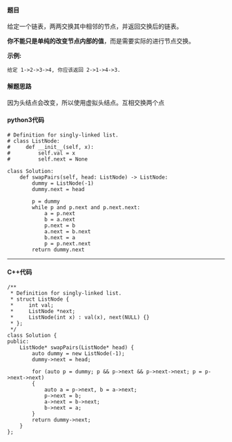 #### 题目


给定一个链表，两两交换其中相邻的节点，并返回交换后的链表。

**你不能只是单纯的改变节点内部的值**，而是需要实际的进行节点交换。

 

**示例:**

```
给定 1->2->3->4, 你应该返回 2->1->4->3.
```



#### 解题思路

因为头结点会改变，所以使用虚拟头结点。互相交换两个点



#### python3代码

```
# Definition for singly-linked list.
# class ListNode:
#     def __init__(self, x):
#         self.val = x
#         self.next = None

class Solution:
    def swapPairs(self, head: ListNode) -> ListNode:
        dummy = ListNode(-1)
        dummy.next = head

        p = dummy
        while p and p.next and p.next.next:
            a = p.next
            b = a.next
            p.next = b
            a.next = b.next
            b.next = a
            p = p.next.next
        return dummy.next
```



****

#### C++代码

```
/**
 * Definition for singly-linked list.
 * struct ListNode {
 *     int val;
 *     ListNode *next;
 *     ListNode(int x) : val(x), next(NULL) {}
 * };
 */
class Solution {
public:
    ListNode* swapPairs(ListNode* head) {
        auto dummy = new ListNode(-1);
        dummy->next = head;

        for (auto p = dummy; p && p->next && p->next->next; p = p->next->next)
        {
            auto a = p->next, b = a->next;
            p->next = b;
            a->next = b->next;
            b->next = a;
        }
        return dummy->next;
    }
};
```

